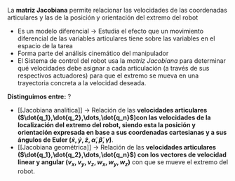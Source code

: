 La **matriz Jacobiana** permite relacionar las velocidades de las coordenadas articulares y las de la posición y orientación del extremo del robot
- Es un modelo diferencial $\rightarrow$ Estudia el efecto que un movimiento diferencial de las variables articulares tiene sobre las variables en el espacio de la tarea
- Forma parte del análisis cinemático del manipulador
- El Sistema de control del robot usa la *matriz Jacobiana* para determinar qué velocidades debe asignar a cada articulación (a través de sus respectivos actuadores) para que el extremo se mueva en una trayectoria concreta a la velocidad deseada.

**Distinguimos entre:**
?
- [[Jacobiana analítica]] $\rightarrow$ Relación de las **velocidades articulares ($\dot{q_1},\dot{q_2},\dots,\dot{q_n}$)con las velocidades de la localización del extremo del robot, siendo esta la posición y orientación expresada en base a sus coordenadas cartesianas y a sus ángulos de Euler ($\dot{x},\dot{y},\dot{z},\dot{\alpha},\dot{\beta},\dot{\gamma}$)**.
- [[Jacobiana geométrica]] $\rightarrow$ Relación de las **velocidades articulares ($\dot{q_1},\dot{q_2},\dots,\dot{q_n}$) con los vectores de velocidad linear y angular ($v_x,v_y,v_z,w_x,w_y,w_z$)** con que se mueve el extremo del robot.

